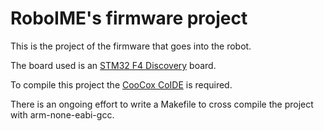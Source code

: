 RoboIME's firmware project
==========================

This is the project of the firmware that goes into the robot.

The board used is an [STM32 F4 Discovery](http://www.st.com/web/catalog/tools/FM116/SC959/SS1532/PF252419) board.

To compile this project the [CooCox CoIDE](http://www.coocox.org/CooCox_CoIDE.htm) is required.

There is an ongoing effort to write a Makefile to cross compile the project with arm-none-eabi-gcc.

